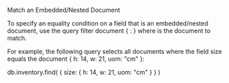 Match an Embedded/Nested Document

To specify an equality condition on a field that is an embedded/nested document, use the query filter document { <field>: <value> } where <value> is the document to match.

For example, the following query selects all documents where the field size equals the document { h: 14, w: 21, uom: "cm" }:

db.inventory.find( { size: { h: 14, w: 21, uom: "cm" } } )
